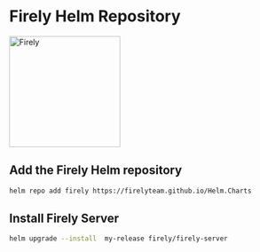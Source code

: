 # Firely Helm Repository

<img src="https://fire.ly/wp-content/themes/firely/images/logo.svg" alt="Firely" width="200"/>

## Add the Firely Helm repository

```bash
helm repo add firely https://firelyteam.github.io/Helm.Charts
```

## Install Firely Server

```bash
helm upgrade --install  my-release firely/firely-server
```

